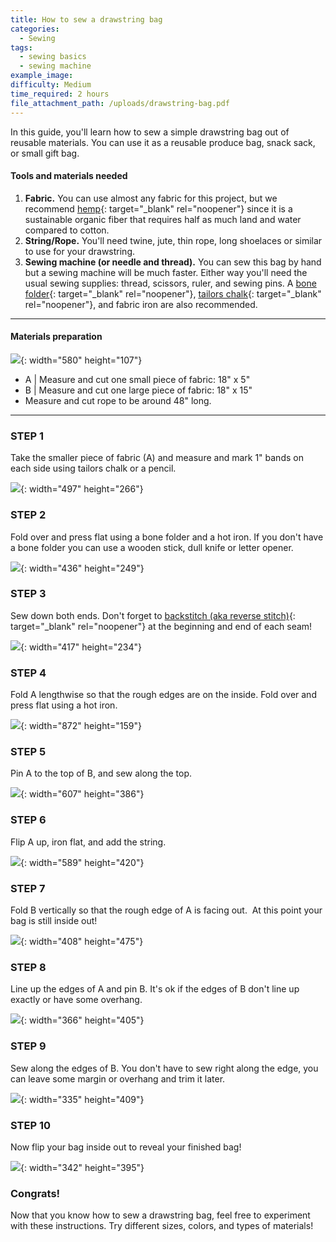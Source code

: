 ```yaml
---
title: How to sew a drawstring bag
categories:
  - Sewing
tags:
  - sewing basics
  - sewing machine
example_image:
difficulty: Medium
time_required: 2 hours
file_attachment_path: /uploads/drawstring-bag.pdf
---
```


In this guide, you'll learn how to sew a simple drawstring bag out of reusable materials. You can use it as a reusable produce bag, snack sack, or small gift bag.

#### **Tools and materials needed**

1. **Fabric.** You can use almost any fabric for this project, but we recommend [hemp](https://www.etsy.com/listing/546939909/hmong-hill-tribe-hemp-hand-woven-hemp){: target="_blank" rel="noopener"} since it is a sustainable organic fiber that requires half as much land and water compared to cotton.
2. **String/Rope.** You'll need twine, jute, thin rope, long shoelaces or similar to use for your drawstring.
3. **Sewing machine (or needle and thread).** You can sew this bag by hand but a sewing machine will be much faster. Either way you'll need the usual sewing supplies: thread, scissors, ruler, and sewing pins. A [bone folder](https://www.joann.com/fiskars-bone-folder/10224780.html){: target="_blank" rel="noopener"}, [tailors chalk](https://www.joann.com/dritz-tailor-chalk-refill-white/1049832.html){: target="_blank" rel="noopener"}, and fabric iron are also recommended.

---

#### **Materials preparation**

![](/uploads/how-to-sew-a-drawstring-bag/materials.png){: width="580" height="107"}

* A \| Measure and cut one small piece of fabric: 18" x 5"
* B \| Measure and cut one large piece of fabric: 18" x 15"
* Measure and cut rope to be around 48" long.

---

### STEP 1

Take the smaller piece of fabric (A) and measure and mark 1" bands on each side using tailors chalk or a pencil.

![](/uploads/how-to-sew-a-drawstring-bag/step1.png){: width="497" height="266"}

### STEP 2

Fold over and press flat using a bone folder and a hot iron. If you don't have a bone folder you can use a wooden stick, dull knife or letter opener.

![](/uploads/how-to-sew-a-drawstring-bag/step2.png){: width="436" height="249"}

### STEP 3

Sew down both ends. Don't forget to [backstitch (aka reverse stitch)](https://doitbetteryourself.club/blog/how-to-back-stitch-and-why-its-important/){: target="_blank" rel="noopener"} at the beginning and end of each seam\!

![](/uploads/how-to-sew-a-drawstring-bag/step3.png){: width="417" height="234"}

### STEP 4

Fold A lengthwise so that the rough edges are on the inside. Fold over and press flat using a hot iron.

![](/uploads/how-to-sew-a-drawstring-bag/step4.png){: width="872" height="159"}

### STEP 5

Pin A to the top of B, and sew along the top.

![](/uploads/how-to-sew-a-drawstring-bag/step5.png){: width="607" height="386"}

### STEP 6

Flip A up, iron flat, and add the string.

![](/uploads/how-to-sew-a-drawstring-bag/step6.png){: width="589" height="420"}

### STEP 7

Fold B vertically so that the rough edge of A is facing out.&nbsp; At this point your bag is still inside out\!

![](/uploads/how-to-sew-a-drawstring-bag/step7.png){: width="408" height="475"}

### STEP 8

Line up the edges of A and pin B. It's ok if the edges of B don't line up exactly or have some overhang.

![](/uploads/how-to-sew-a-drawstring-bag/step8-1.png){: width="366" height="405"}

### STEP 9

Sew along the edges of B. You don't have to sew right along the edge, you can leave some margin or overhang and trim it later.

![](/uploads/how-to-sew-a-drawstring-bag/step9.png){: width="335" height="409"}

### STEP 10

Now flip your bag inside out to reveal your finished bag\!

![](/uploads/how-to-sew-a-drawstring-bag/step10.png){: width="342" height="395"}

### Congrats\!

Now that you know how to sew a drawstring bag, feel free to experiment with these instructions. Try different sizes, colors, and types of materials\!
